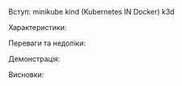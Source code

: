 Вступ:
minikube
kind (Kubernetes IN Docker)
k3d

Характеристики:

Переваги та недоліки:

Демонстрація: 

Висновки:
